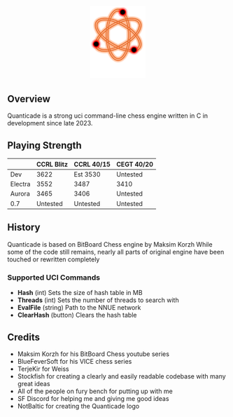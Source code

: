 ## <p align="center"><img src=Quanticade.png alt="Quanticade Chess Engine" width="25%" height="25%"/></p>

## Overview

Quanticade is a strong uci command-line chess engine written in C in development since late 2023.

## Playing Strength

|         | CCRL Blitz | CCRL 40/15 | CEGT 40/20 |
|---------|------------|------------|------------|
| Dev     | 3622       | Est 3530   | Untested   |
| Electra | 3552       | 3487       | 3410       |
| Aurora  | 3465       | 3406       | Untested   |
| 0.7     | Untested   | Untested   | Untested   |

## History

Quanticade is based on BitBoard Chess engine by Maksim Korzh
While some of the code still remains, nearly all parts of original engine have been touched or rewritten completely

### Supported UCI Commands

* **Hash** (int) Sets the size of hash table in MB
* **Threads** (int) Sets the number of threads to search with
* **EvalFile** (string) Path to the NNUE network
* **ClearHash** (button) Clears the hash table

## Credits

- Maksim Korzh for his BitBoard Chess youtube series
- BlueFeverSoft for his VICE chess series
- TerjeKir for Weiss
- Stockfish for creating a clearly and easily readable codebase with many great ideas
- All of the people on fury bench for putting up with me
- SF Discord for helping me and giving me good ideas
- NotBaltic for creating the Quanticade logo
